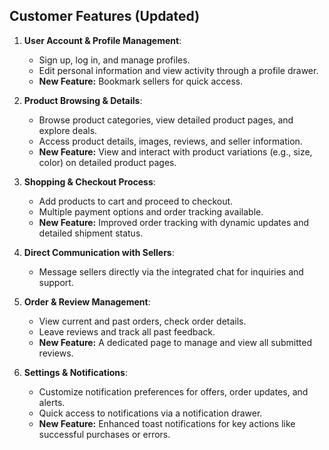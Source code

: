 ## Customer Features (Updated)

1. **User Account & Profile Management**:
   - Sign up, log in, and manage profiles.
   - Edit personal information and view activity through a profile drawer.
   - **New Feature:** Bookmark sellers for quick access.

2. **Product Browsing & Details**:
   - Browse product categories, view detailed product pages, and explore deals.
   - Access product details, images, reviews, and seller information.
   - **New Feature:** View and interact with product variations (e.g., size, color) on detailed product pages.

3. **Shopping & Checkout Process**:
   - Add products to cart and proceed to checkout.
   - Multiple payment options and order tracking available.
   - **New Feature:** Improved order tracking with dynamic updates and detailed shipment status.

4. **Direct Communication with Sellers**:
   - Message sellers directly via the integrated chat for inquiries and support.

5. **Order & Review Management**:
   - View current and past orders, check order details.
   - Leave reviews and track all past feedback.
   - **New Feature:** A dedicated page to manage and view all submitted reviews.

6. **Settings & Notifications**:
   - Customize notification preferences for offers, order updates, and alerts.
   - Quick access to notifications via a notification drawer.
   - **New Feature:** Enhanced toast notifications for key actions like successful purchases or errors.
